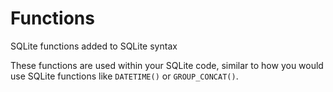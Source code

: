 # Functions
SQLite functions added to SQLite syntax

These functions are used within your SQLite code, similar to how you would use SQLite functions like `DATETIME()` or `GROUP_CONCAT()`.
